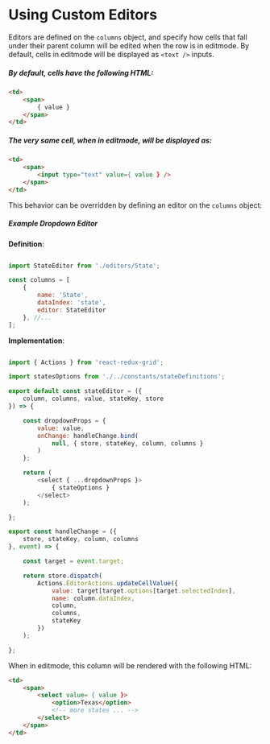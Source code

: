 # Using Custom Editors

Editors are defined on the `columns` object, and specify how cells that fall under their parent column will be edited when the row is in editmode. By default, cells in editmode will be displayed as `<text />` inputs.

##### By default, cells have the following HTML:

````html
<td>
    <span>
        { value }
    </span>
</td>
````

##### The very same cell, when in editmode, will be displayed as:

````html
<td>
    <span>
        <input type="text" value={ value } />
    </span>
</td>
````

This behavior can be overridden by defining an editor on the `columns` object:


##### Example Dropdown Editor

**Definition**:

````js

import StateEditor from './editors/State';

const columns = [
    {
        name: 'State',
        dataIndex: 'state',
        editor: StateEditor
    }, //...
];
````

**Implementation**:

````js

import { Actions } from 'react-redux-grid';

import statesOptions from './../constants/stateDefinitions';

export default const stateEditor = ({
    column, columns, value, stateKey, store
}) => {

    const dropdownProps = {
        value: value,
        onChange: handleChange.bind(
            null, { store, stateKey, column, columns }
        )
    };

    return (
        <select { ...dropdownProps }>
            { stateOptions }
        </select>
    );

};

export const handleChange = ({
    store, stateKey, column, columns
}, event) => {

    const target = event.target;

    return store.dispatch(
        Actions.EditorActions.updateCellValue({
            value: target[target.options[target.selectedIndex],
            name: column.dataIndex,
            column,
            columns,
            stateKey
        })
    );

};

````

When in editmode, this column will be rendered with the following HTML:


````html
<td>
    <span>
        <select value= { value }>
            <option>Texas</option>
            <!-- more states ... -->
        </select>
    </span>
</td>
````
